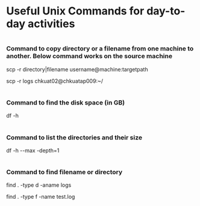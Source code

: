 
# <h1> Useful Unix Commands for day-to-day activities #


# <h3> Command to copy directory or a filename from one machine to another. Below command works on the source machine

scp -r directory|filename username@machine:targetpath

scp -r logs chkuat02@chkuatap009:~/





# <h3> Command to find the disk space (in GB)

df -h




# <h3> Command to list the directories and their size

df -h --max -depth=1



# <h3> Command to find filename or directory

find . -type d -aname logs

find . -type f -name test.log
